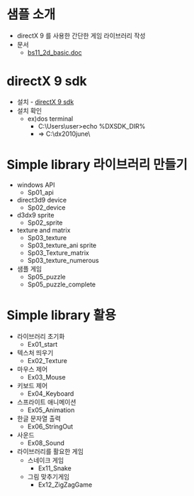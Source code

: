 # 샘플 소개
- directX 9 를 사용한 간단한 게임 라이브러리 작성
- 문서
    - [bs11_2d_basic.doc](https://github.com/3dapi/bs11_2d_basic/raw/master/bs11_2d_basic.doc)

# directX 9 sdk
- 설치 - [directX 9 sdk](https://www.microsoft.com/en-us/download/details.aspx?id=6812)
- 설치 확인
  - ex)dos terminal 
    - C:\Users\user>echo %DXSDK_DIR%
    - => C:\dx2010june\


# Simple library 라이브러리 만들기

- windows API
  - Sp01_api
- direct3d9 device
  - Sp02_device
- d3dx9 sprite
  - Sp02_sprite
- texture and matrix
  - Sp03_texture
  - Sp03_texture_ani sprite
  - Sp03_Texture_matrix
  - Sp03_texture_numerous
- 샘플 게임
  - Sp05_puzzle
  - Sp05_puzzle_complete

# Simple library 활용
- 라이브러리 초기화
  - Ex01_start
- 텍스처 띄우기
  - Ex02_Texture
- 마우스 제어
  - Ex03_Mouse
- 키보드 제어
  - Ex04_Keyboard
- 스프라이트 애니메이션
  - Ex05_Animation
- 한글 문자열 출력
  - Ex06_StringOut
- 사운드
  - Ex08_Sound
- 라이브러리를 활요한 게임
  - 스네이크 게임
    - Ex11_Snake
  - 그림 맞추기게임
    - Ex12_ZigZagGame
